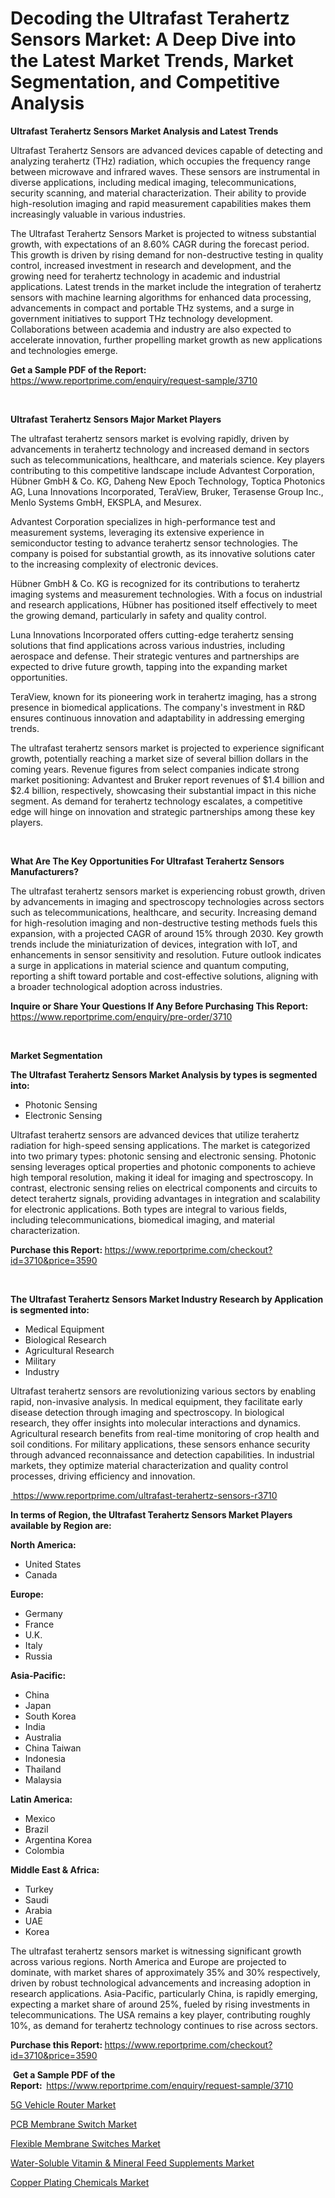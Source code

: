 <p><h1>Decoding the Ultrafast Terahertz Sensors Market: A Deep Dive into the Latest Market Trends, Market Segmentation, and Competitive Analysis</h1></p><p><strong>Ultrafast Terahertz Sensors Market Analysis and Latest Trends</strong></p>
<p><p>Ultrafast Terahertz Sensors are advanced devices capable of detecting and analyzing terahertz (THz) radiation, which occupies the frequency range between microwave and infrared waves. These sensors are instrumental in diverse applications, including medical imaging, telecommunications, security scanning, and material characterization. Their ability to provide high-resolution imaging and rapid measurement capabilities makes them increasingly valuable in various industries.</p><p>The Ultrafast Terahertz Sensors Market is projected to witness substantial growth, with expectations of an 8.60% CAGR during the forecast period. This growth is driven by rising demand for non-destructive testing in quality control, increased investment in research and development, and the growing need for terahertz technology in academic and industrial applications. Latest trends in the market include the integration of terahertz sensors with machine learning algorithms for enhanced data processing, advancements in compact and portable THz systems, and a surge in government initiatives to support THz technology development. Collaborations between academia and industry are also expected to accelerate innovation, further propelling market growth as new applications and technologies emerge.</p></p>
<p><strong>Get a Sample PDF of the Report:&nbsp;</strong> <a href="https://www.reportprime.com/enquiry/request-sample/3710">https://www.reportprime.com/enquiry/request-sample/3710</a></p>
<p>&nbsp;</p>
<p><strong>Ultrafast Terahertz Sensors Major Market Players</strong></p>
<p><p>The ultrafast terahertz sensors market is evolving rapidly, driven by advancements in terahertz technology and increased demand in sectors such as telecommunications, healthcare, and materials science. Key players contributing to this competitive landscape include Advantest Corporation, Hübner GmbH & Co. KG, Daheng New Epoch Technology, Toptica Photonics AG, Luna Innovations Incorporated, TeraView, Bruker, Terasense Group Inc., Menlo Systems GmbH, EKSPLA, and Mesurex.</p><p>Advantest Corporation specializes in high-performance test and measurement systems, leveraging its extensive experience in semiconductor testing to advance terahertz sensor technologies. The company is poised for substantial growth, as its innovative solutions cater to the increasing complexity of electronic devices.</p><p>Hübner GmbH & Co. KG is recognized for its contributions to terahertz imaging systems and measurement technologies. With a focus on industrial and research applications, Hübner has positioned itself effectively to meet the growing demand, particularly in safety and quality control.</p><p>Luna Innovations Incorporated offers cutting-edge terahertz sensing solutions that find applications across various industries, including aerospace and defense. Their strategic ventures and partnerships are expected to drive future growth, tapping into the expanding market opportunities.</p><p>TeraView, known for its pioneering work in terahertz imaging, has a strong presence in biomedical applications. The company's investment in R&D ensures continuous innovation and adaptability in addressing emerging trends.</p><p>The ultrafast terahertz sensors market is projected to experience significant growth, potentially reaching a market size of several billion dollars in the coming years. Revenue figures from select companies indicate strong market positioning: Advantest and Bruker report revenues of $1.4 billion and $2.4 billion, respectively, showcasing their substantial impact in this niche segment. As demand for terahertz technology escalates, a competitive edge will hinge on innovation and strategic partnerships among these key players.</p></p>
<p>&nbsp;</p>
<p><strong>What Are The Key Opportunities For Ultrafast Terahertz Sensors Manufacturers?</strong></p>
<p><p>The ultrafast terahertz sensors market is experiencing robust growth, driven by advancements in imaging and spectroscopy technologies across sectors such as telecommunications, healthcare, and security. Increasing demand for high-resolution imaging and non-destructive testing methods fuels this expansion, with a projected CAGR of around 15% through 2030. Key growth trends include the miniaturization of devices, integration with IoT, and enhancements in sensor sensitivity and resolution. Future outlook indicates a surge in applications in material science and quantum computing, reporting a shift toward portable and cost-effective solutions, aligning with a broader technological adoption across industries.</p></p>
<p><strong>Inquire or Share Your Questions If Any Before Purchasing This Report:</strong> <a href="https://www.reportprime.com/enquiry/pre-order/3710">https://www.reportprime.com/enquiry/pre-order/3710</a></p>
<p>&nbsp;</p>
<p><strong>Market Segmentation</strong></p>
<p><strong>The Ultrafast Terahertz Sensors Market Analysis by types is segmented into:</strong></p>
<p><ul><li>Photonic Sensing</li><li>Electronic Sensing</li></ul></p>
<p><p>Ultrafast terahertz sensors are advanced devices that utilize terahertz radiation for high-speed sensing applications. The market is categorized into two primary types: photonic sensing and electronic sensing. Photonic sensing leverages optical properties and photonic components to achieve high temporal resolution, making it ideal for imaging and spectroscopy. In contrast, electronic sensing relies on electrical components and circuits to detect terahertz signals, providing advantages in integration and scalability for electronic applications. Both types are integral to various fields, including telecommunications, biomedical imaging, and material characterization.</p></p>
<p><strong>Purchase this Report:&nbsp;</strong><a href="https://www.reportprime.com/checkout?id=3710&price=3590">https://www.reportprime.com/checkout?id=3710&price=3590</a></p>
<p>&nbsp;</p>
<p><strong>The Ultrafast Terahertz Sensors Market Industry Research by Application is segmented into:</strong></p>
<p><ul><li>Medical Equipment</li><li>Biological Research</li><li>Agricultural Research</li><li>Military</li><li>Industry</li></ul></p>
<p><p>Ultrafast terahertz sensors are revolutionizing various sectors by enabling rapid, non-invasive analysis. In medical equipment, they facilitate early disease detection through imaging and spectroscopy. In biological research, they offer insights into molecular interactions and dynamics. Agricultural research benefits from real-time monitoring of crop health and soil conditions. For military applications, these sensors enhance security through advanced reconnaissance and detection capabilities. In industrial markets, they optimize material characterization and quality control processes, driving efficiency and innovation.</p></p>
<p><a href="https://www.reportprime.com/ultrafast-terahertz-sensors-r3710">&nbsp;https://www.reportprime.com/ultrafast-terahertz-sensors-r3710</a></p>
<p><strong>In terms of Region, the Ultrafast Terahertz Sensors Market Players available by Region are:</strong></p>
<p>
    <p> <strong> North America: </strong>
        <ul>
            <li>United States</li>
            <li>Canada</li>
        </ul>
        </p> 
    <p> <strong> Europe: </strong>
        <ul>
            <li>Germany</li>
            <li>France</li>
            <li>U.K.</li>
            <li>Italy</li>
            <li>Russia</li>
        </ul>
        </p> 
    <p> <strong> Asia-Pacific: </strong>
        <ul>
            <li>China</li>
            <li>Japan</li>
            <li>South Korea</li>
            <li>India</li>
            <li>Australia</li>
            <li>China Taiwan</li>
            <li>Indonesia</li>
            <li>Thailand</li>
            <li>Malaysia</li>
        </ul>
        </p> 
    <p> <strong> Latin America: </strong>
        <ul>
            <li>Mexico</li>
            <li>Brazil</li>
            <li>Argentina Korea</li>
            <li>Colombia</li>
        </ul>
        </p> 
    <p> <strong> Middle East & Africa: </strong>
        <ul>
            <li>Turkey</li>
            <li>Saudi</li>
            <li>Arabia</li>
            <li>UAE</li>
            <li>Korea</li>
        </ul>
    </p>
    </p>
<p><p>The ultrafast terahertz sensors market is witnessing significant growth across various regions. North America and Europe are projected to dominate, with market shares of approximately 35% and 30% respectively, driven by robust technological advancements and increasing adoption in research applications. Asia-Pacific, particularly China, is rapidly emerging, expecting a market share of around 25%, fueled by rising investments in telecommunications. The USA remains a key player, contributing roughly 10%, as demand for terahertz technology continues to rise across sectors.</p></p>
<p><strong>Purchase this Report: </strong><a href="https://www.reportprime.com/checkout?id=3710&price=3590">https://www.reportprime.com/checkout?id=3710&price=3590</a></p>
<p>&nbsp;<strong>Get a Sample PDF of the Report:&nbsp;&nbsp;</strong><a href="https://www.reportprime.com/enquiry/request-sample/3710">https://www.reportprime.com/enquiry/request-sample/3710</a></p>
<p><strong></strong></p>
<p><p><a href="https://www.linkedin.com/pulse/what-growth-opportunities-challenges-5g-vehicle-router-market-hvsyc?trackingId=XvYCSizlQqaIu22Y5nmByw%3D%3D">5G Vehicle Router Market</a></p><p><a href="https://github.com/NarcisoFerry/Market-Research-Report-List-1/blob/main/pcb-membrane-switch-market.md">PCB Membrane Switch Market</a></p><p><a href="https://github.com/FosterFahey91/Market-Research-Report-List-1/blob/main/flexible-membrane-switches-market.md">Flexible Membrane Switches Market</a></p><p><a href="https://issuu.com/reportprime-2/docs/water-soluble-vitamin-mineral-feed-_463b8f8ae53c73">Water-Soluble Vitamin & Mineral Feed Supplements Market</a></p><p><a href="https://issuu.com/reportprime-2/docs/copper-plating-chemicals-market-siz_379cadf02c183a">Copper Plating Chemicals Market</a></p></p>